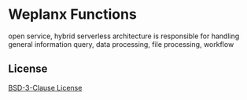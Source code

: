 # Weplanx Functions

open service, hybrid serverless architecture is responsible for handling general information query, data processing,
file processing, workflow

## License

[BSD-3-Clause License](https://github.com/weplanx/openapi/blob/main/LICENSE)

